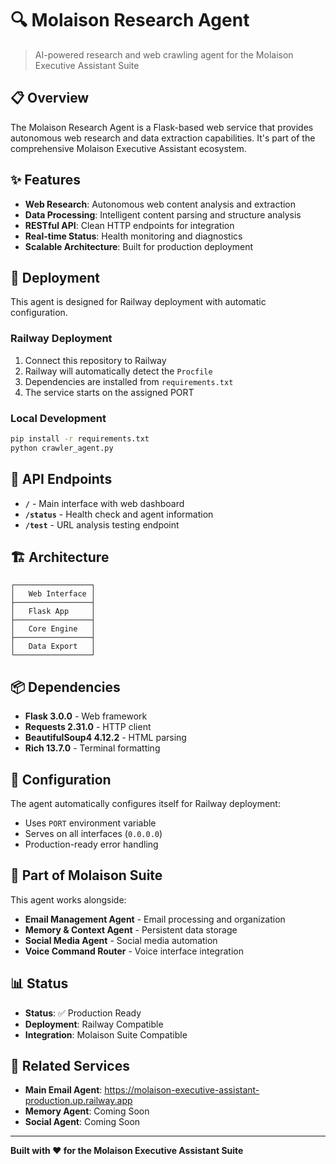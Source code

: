 # 🔍 Molaison Research Agent

> AI-powered research and web crawling agent for the Molaison Executive Assistant Suite

## 📋 Overview

The Molaison Research Agent is a Flask-based web service that provides autonomous web research and data extraction capabilities. It's part of the comprehensive Molaison Executive Assistant ecosystem.

## ✨ Features

- **Web Research**: Autonomous web content analysis and extraction
- **Data Processing**: Intelligent content parsing and structure analysis
- **RESTful API**: Clean HTTP endpoints for integration
- **Real-time Status**: Health monitoring and diagnostics
- **Scalable Architecture**: Built for production deployment

## 🚀 Deployment

This agent is designed for Railway deployment with automatic configuration.

### Railway Deployment
1. Connect this repository to Railway
2. Railway will automatically detect the `Procfile`
3. Dependencies are installed from `requirements.txt`
4. The service starts on the assigned PORT

### Local Development
```bash
pip install -r requirements.txt
python crawler_agent.py
```

## 🔗 API Endpoints

- **`/`** - Main interface with web dashboard
- **`/status`** - Health check and agent information
- **`/test`** - URL analysis testing endpoint

## 🏗️ Architecture

```
┌─────────────────┐
│   Web Interface │
├─────────────────┤
│   Flask App     │
├─────────────────┤
│   Core Engine   │ 
├─────────────────┤
│   Data Export   │
└─────────────────┘
```

## 📦 Dependencies

- **Flask 3.0.0** - Web framework
- **Requests 2.31.0** - HTTP client
- **BeautifulSoup4 4.12.2** - HTML parsing
- **Rich 13.7.0** - Terminal formatting

## 🔧 Configuration

The agent automatically configures itself for Railway deployment:
- Uses `PORT` environment variable
- Serves on all interfaces (`0.0.0.0`)
- Production-ready error handling

## 🤖 Part of Molaison Suite

This agent works alongside:
- **Email Management Agent** - Email processing and organization
- **Memory & Context Agent** - Persistent data storage
- **Social Media Agent** - Social media automation
- **Voice Command Router** - Voice interface integration

## 📊 Status

- **Status**: ✅ Production Ready
- **Deployment**: Railway Compatible
- **Integration**: Molaison Suite Compatible

## 🔗 Related Services

- **Main Email Agent**: https://molaison-executive-assistant-production.up.railway.app
- **Memory Agent**: Coming Soon
- **Social Agent**: Coming Soon

---

**Built with ❤️ for the Molaison Executive Assistant Suite**